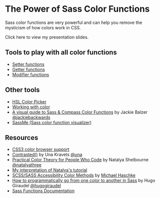 # The Power of Sass Color Functions

Sass color functions are very powerful and can help you remove the mysticism of how colors work in CSS.

Click here to view my presentation slides.

## Tools to play with all color functions
- [Setter functions](http://codepen.io/cuyaproductions/pen/ONBvdr)
- [Getter functions](http://codepen.io/cuyaproductions/pen/RaeMOJ)
- [Modifier functions](http://codepen.io/cuyaproductions/pen/jqezRN)

## Other tools
- [HSL Color Picker](http://hslpicker.com/)
- [Working with color](http://www.workwithcolor.com/)
- [A visual guide to Sass & Compass Color Functions](http://jackiebalzer.com/color) by Jackie Balzer [@jackiebackwards](https://twitter.com/jackiebackwards)
- [SassMe (Sass color function visualizer)](http://sassme.arc90.com/)


## Resources
- [CSS3 color browser support](http://caniuse.com/#feat=css3-colors)
- [Contrasted()](http://codepen.io/una/pen/oXgRYz?editors=0100) by Una Kravets [@una](https://twitter.com/Una)
- [Practical Color Theory for People Who Code](http://tallys.github.io/color-theory/) by Natalya Shelbourne [@natalyathree](https://twitter.com/natalyathree)
- [My interpretation of Natalya's tutorial](http://codepen.io/cuyaproductions/full/zqLjYR)
- [SCSS/SASS Accessibility Color Methods](https://gist.github.com/haschek/1059983) by [Michael Haschke](https://github.com/haschek)
- [How to programmatically go from one color to another in Sass](http://thesassway.com/advanced/how-to-programtically-go-from-one-color-to-another-in-sass) by Hugo Giraudel [@hugogiraudel](http://twitter/hugogiraudel)
- [Sass Functions Documentation](http://sass-lang.com/documentation/Sass/Script/Functions.html)
